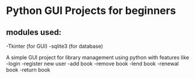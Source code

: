 # Python GUI Projects for beginners

## modules used:
-Tkinter (for GUI)
-sqlite3 (for database)

A simple GUI project for library management using python with features like 
-login
-register new user
-add book
-remove book
-lend book
-renewal book
-return book